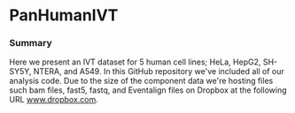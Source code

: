 # PanHumanIVT
### Summary
Here we present an IVT dataset for 5 human cell lines; HeLa, HepG2, SH-SY5Y, NTERA, and A549. In this GitHub repository we've included all of our analysis code. Due to the size of the component data we're hosting files such bam files, fast5, fastq, and Eventalign files on Dropbox at the following URL www.dropbox.com.
